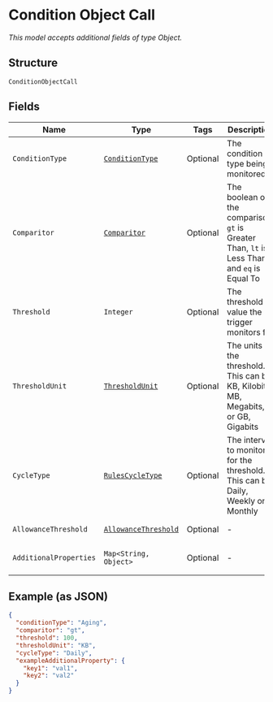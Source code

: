 
# Condition Object Call

*This model accepts additional fields of type Object.*

## Structure

`ConditionObjectCall`

## Fields

| Name | Type | Tags | Description | Getter | Setter |
|  --- | --- | --- | --- | --- | --- |
| `ConditionType` | [`ConditionType`](../../doc/models/condition-type.md) | Optional | The condition type being monitored | ConditionType getConditionType() | setConditionType(ConditionType conditionType) |
| `Comparitor` | [`Comparitor`](../../doc/models/comparitor.md) | Optional | The boolean of the comparison. `gt` is Greater Than, `lt` is Less Than and `eq` is Equal To | Comparitor getComparitor() | setComparitor(Comparitor comparitor) |
| `Threshold` | `Integer` | Optional | The threshold value the trigger monitors for | Integer getThreshold() | setThreshold(Integer threshold) |
| `ThresholdUnit` | [`ThresholdUnit`](../../doc/models/threshold-unit.md) | Optional | The units of the threshold. This can be KB, Kilobits, MB, Megabits, or GB, Gigabits | ThresholdUnit getThresholdUnit() | setThresholdUnit(ThresholdUnit thresholdUnit) |
| `CycleType` | [`RulesCycleType`](../../doc/models/rules-cycle-type.md) | Optional | The interval to monitor for the threshold. This can be Daily, Weekly or Monthly | RulesCycleType getCycleType() | setCycleType(RulesCycleType cycleType) |
| `AllowanceThreshold` | [`AllowanceThreshold`](../../doc/models/allowance-threshold.md) | Optional | - | AllowanceThreshold getAllowanceThreshold() | setAllowanceThreshold(AllowanceThreshold allowanceThreshold) |
| `AdditionalProperties` | `Map<String, Object>` | Optional | - | Object getAdditionalProperty(String key) | additionalProperty(String key, Object value) |

## Example (as JSON)

```json
{
  "conditionType": "Aging",
  "comparitor": "gt",
  "threshold": 100,
  "thresholdUnit": "KB",
  "cycleType": "Daily",
  "exampleAdditionalProperty": {
    "key1": "val1",
    "key2": "val2"
  }
}
```

